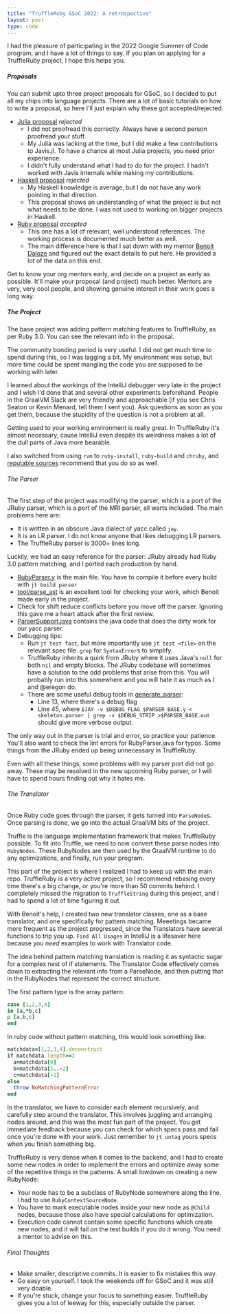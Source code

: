 ```yaml
---
title: "TruffleRuby GSoC 2022: A retrospective"
layout: post
type: code
---
```


I had the pleasure of participating in the 2022 Google Summer of Code program, and I have a lot of things to say. If you plan on
applying for a TruffleRuby project, I hope this helps you.

##### Proposals
You can submit upto three project proposals for GSoC, so I decided to put all my chips into language projects. There are a lot
of basic tutorials on how to write a proposal, so here I'll just explain why these got accepted/rejected.
- [Julia proposal](https://docs.google.com/document/d/1KfKR3_7iQP39LwEYq7lijxT5y1dEzpYOY2UFrPnyWWQ/edit?usp=sharing)
*rejected*
  - I did not proofread this correctly. Always have a second person proofread your stuff.
  - My Julia was lacking at the time, but I did make a few contributions to Javis.jl. To have a chance at most Julia projects,
  you need prior experience.
  - I didn't fully understand what I had to do for the project. I hadn't worked with Javis internals while making my
  contributions.
- [Haskell proposal](https://docs.google.com/document/d/1_SQAYmN5axWZwstj7ThE48ulPEgCvLAgt0MHbX6HOPk/edit?usp=sharing)
*rejected*
  - My Haskell knowledge is average, but I do not have any work pointing in that direction.
  - This proposal shows an understanding of what the project is but not what needs to be done. I was not used to working on
  bigger projects in Haskell.
- [Ruby proposal](https://docs.google.com/document/d/18TbvIIMCtPjz46HWYUmxh2hyKDq6QA8HHwunUFfZ3cU/edit?usp=sharing)
*accepted*
  - This one has a lot of relevant, well understood references. The working process is documented much better as well.
  - The main difference here is that I sat down with my mentor [Benoit Daloze](https://github.com/eregon/) and figured out the
  exact details to put here. He provided a lot of the data on this end.

Get to know your org mentors early, and decide on a project as early as possible. It'll make your proposal (and project) much
better. Mentors are very, very cool people, and showing genuine interest in their work goes a long way.

##### The Project
The base project was adding pattern matching features to TruffleRuby, as per Ruby 3.0. You can see the relevant info in the
proposal.

The community bonding period is very useful. I did not get much time to
spend during this, so I was lagging a bit. My environment was setup, but
more time could be spent mangling the code you are supposed to be working
with later.

I learned about the workings of the IntelliJ debugger very
late in the project and I wish I'd done that and several other experiments
beforehand. People in the GraalVM Slack are very friendly and approachable (if you see Chris Seaton or Kevin Menard, tell them 
I sent you). Ask questions as soon as you get them, because the stupidity of the question is not a problem at all. 

Getting used to your working environment is really great. In TruffleRuby
it's almost necessary, cause IntelliJ even despite its weirdness makes a lot of the dull
parts of Java more bearable.

I also switched from using `rvm` to `ruby-install`, `ruby-build` and `chruby`, and
[reputable sources](https://eregon.me/blog/2021/06/04/review-of-ruby-installers-and-switchers.html) recommend that you do so as
well.

###### The Parser
The first step of the project was modifying the parser, which is a port of the JRuby
parser, which is a port of the MRI parser, all warts included.
The main problems here are:
- It is written in an obscure Java dialect of yacc called `jay`.
- It is an LR parser. I do not know anyone that likes debugging LR parsers.
- The TruffleRuby parser is 3000+ lines long.

Luckily, we had an easy reference for the parser: JRuby already had Ruby 3.0 pattern
matching, and I ported each production by hand.

- [RubyParser.y](https://github.com/oracle/truffleruby/blob/master/src/main/java/org/truffleruby/parser/parser/RubyParser.y)
is the main file. You have to compile it before every build with `jt build parser`
- [tool/parse_ast](https://github.com/oracle/truffleruby/blob/master/doc/contributor/parser.md)
is an excellent tool for checking your work, which Benoit made early in the project.
- Check for shift reduce conflicts before you move off the parser. Ignoring this gave me a heart attack after the first review.
- [ParserSupport.java](https://github.com/oracle/truffleruby/blob/master/src/main/java/org/truffleruby/parser/parser/ParserSupport.java)
contains the java code that does the dirty work for our yacc parser.
- Debugging tips:
  - Run `jt test fast`, but more importantly use `jt test <file>` on the relevant spec
  file. `grep` for `SyntaxError`s to simplify.
  - TruffleRuby inherits a quirk from JRuby where it uses Java's `null` for both
  `nil` and empty blocks. The JRuby codebase will sometimes have a solution to the odd problems that arise from this.
  You will probably run into this somewhere and you will hate it as much as I and @eregon do.
  - There are some useful debug tools in
  [generate_parser](https://github.com/oracle/truffleruby/blob/master/tool/generate_parser):
    - Line 13, where there's a debug flag
    - Line 45, where `$JAY -v $DEBUG_FLAG $PARSER_BASE.y < skeleton.parser | grep -v $DEBUG_STRIP >$PARSER_BASE.out` should give
     more verbose output.

The only way out in the parser is trial and error, so practice your patience. You'll
also want to check the lint errors for RubyParser.java for typos. Some things from the JRuby
ended up being unnecessary in TruffleRuby.

Even with all these things, some problems with my parser port did not go away. These
may be resolved in the new upcoming Ruby parser, or I will have to spend hours finding 
out why it hates me.

###### The Translator
Once Ruby code goes through the parser, it gets turned into `ParseNode`s. Once parsing is done, we go into the actual GraalVM
bits of the project. 

Truffle is the language implementation framework that makes TruffleRuby possible. To fit
into Truffle, we need to now convert these parse nodes into `RubyNodes`. These RubyNodes
are then used by the GraalVM runtime to do any optimizations, and finally, run your 
program.

This part of the project is where I realized I had to keep up with the main repo.
TruffleRuby is a very active project, so I recommend rebasing every time there's a big
change, or you're more than 50 commits behind. I completely missed the migration to `TruffleString` during this project, and
I had to spend a lot of time figuring it out.

With Benoit's help, I created two new translator classes, one as a base translator,
and one specifically for pattern matching. Meeetings became more frequent as the project progressed, since the Translators have
several functions to trip you up. `Find All Usages` in IntelliJ is a lifesaver here because you *need* examples to work with
Translator code.

The idea behind pattern matching translation is reading it as syntactic sugar for a complex nest of if statements.
The Translator Code effectively comes down to extracting the relevant info from a ParseNode, and then putting that in the
RubyNodes that represent the correct structure.

The first pattern type is the array pattern:
```ruby
case [1,2,3,4]
in [a,*b,c]
p [a,b,c]
end
```
In ruby code without pattern matching, this would look something like:
```ruby
matchdata=[1,2,3,4].deconstruct
if matchdata.length>=2
  a=matchdata[0]
  b=matchdata[1..-2]
  c=matchdata[-1]
else
  throw NoMatchingPatternError
end
```

In the translator, we have to consider each element recursively, and carefully step around the translator. This involves
juggling and arranging nodes around, and this was the most fun part of the project. You get immediate feedback because you can
check for which specs pass and fail once you're done with your work. Just remember to `jt untag` yours specs when you finish
something big.

TruffleRuby is very dense when it comes to the backend, and I had to create some new nodes in order to implement the errors and
optimize away some of the repetitive things in the patterns. A small lowdown on creating a new RubyNode:
- Your node has to be a subclass of RubyNode somewhere along the line. I had to use `RubyContextSourceNode`.
- You have to mark executable nodes inside your new node as `@Child` nodes, because those also have special calculations for 
optimization.
- Execution code cannot contain some specific functions which create new nodes, and it will fail on the test builds if you do it
wrong. You need a mentor to advise on this.

###### Final Thoughts
- Make smaller, descriptive commits. It is easier to fix mistakes this way.
- Go easy on yourself. I took the weekends off for GSoC and it was still very doable.
- If you're stuck, change your focus to something easier. TruffleRuby gives you a lot of leeway for this, especially outside
the parser.
